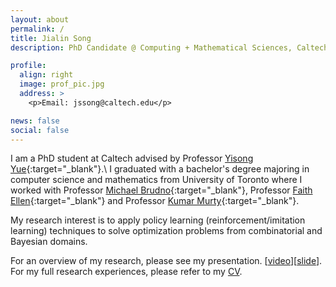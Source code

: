 ```yaml
---
layout: about
permalink: /
title: Jialin Song
description: PhD Candidate @ Computing + Mathematical Sciences, Caltech

profile:
  align: right
  image: prof_pic.jpg
  address: >
    <p>Email: jssong@caltech.edu</p>

news: false
social: false
---
```


I am a PhD student at Caltech advised by Professor [Yisong Yue](http://www.yisongyue.com/index.php){:target="\_blank"}.\\
I graduated with a bachelor's degree majoring in computer science and mathematics from University of Toronto where I worked with Professor [Michael Brudno](http://www.cs.toronto.edu/~brudno/public/){:target="\_blank"}, Professor [Faith Ellen](http://www.cs.toronto.edu/~faith/){:target="\_blank"} and Professor [Kumar Murty](http://murty.math.toronto.edu/){:target="\_blank"}.

My research interest is to apply policy learning (reinforcement/imitation learning) techniques to solve optimization problems from combinatorial and Bayesian domains. 

For an overview of my research, please see my presentation. [[video](https://youtu.be/rbBvVmcAjU8)][[slide](https://drive.google.com/open?id=1RITJqk7JV1_aw-Kpc8i86wUrtf-XJ3Rr)]. For my full research experiences, please refer to my <a href="assets/pdf/CV.pdf">CV</a>.
